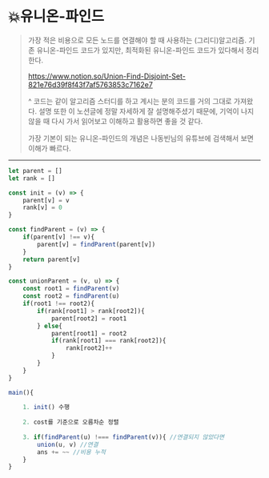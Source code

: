 # 💥유니온-파인드

> 가장 적은 비용으로 모든 노드를 연결해야 할 때 사용하는 (그리디)알고리즘. 기존 유니온-파인드 코드가 있지만, 최적화된 유니온-파인드 코드가 있다해서 정리한다. 
>
> https://www.notion.so/Union-Find-Disjoint-Set-821e76d39f8f43f7af5763853c7162e7
>
> ^ 코드는 같이 알고리즘 스터디를 하고 계시는 분의 코드를 거의 그대로 가져왔다. 설명 또한 이 노션글에 정말 자세하게 잘 설명해주셨기 때문에, 기억이 나지 않을 때 다시 가서 읽어보고 이해하고 활용하면 좋을 것 같다.
>
> 가장 기본이 되는 유니온-파인드의 개념은 나동빈님의 유튜브에 검색해서 보면 이해가 빠르다. 

---

```javascript
let parent = []
let rank = []

const init = (v) => {
	parent[v] = v
	rank[v] = 0
}

const findParent = (v) => {
	if(parent[v] !== v){
		parent[v] = findParent(parent[v])
	}
	return parent[v]
}

const unionParent = (v, u) => {
	const root1 = findParent(v)
	const root2 = findParent(u)
	if(root1 !== root2){
		if(rank[root1] > rank[root2]){
			parent[root2] = root1
		} else{
			parent[root1] = root2
			if(rank[root1] === rank[root2]){
				rank[root2]++
			}
		}
	}
}

main(){
	
	1. init() 수행
	
	2. cost를 기준으로 오름차순 정렬
	
	3. if(findParent(u) !=== findParent(v)){ //연결되지 않았다면
		union(u, v) //연결
		ans += ~~ //비용 누적
	}
}
```

